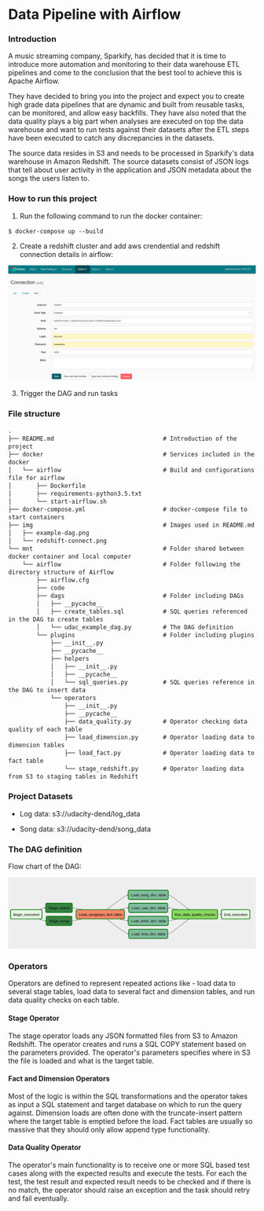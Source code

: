 # Data Pipeline with Airflow
### Introduction 
A music streaming company, Sparkify, has decided that it is time to introduce more automation and monitoring to their data warehouse ETL pipelines and come to the conclusion that the best tool to achieve this is Apache Airflow.

They have decided to bring you into the project and expect you to create high grade data pipelines that are dynamic and built from reusable tasks, can be monitored, and allow easy backfills. They have also noted that the data quality plays a big part when analyses are executed on top the data warehouse and want to run tests against their datasets after the ETL steps have been executed to catch any discrepancies in the datasets.

The source data resides in S3 and needs to be processed in Sparkify's data warehouse in Amazon Redshift. The source datasets consist of JSON logs that tell about user activity in the application and JSON metadata about the songs the users listen to.

### How to run this project 

1. Run the following command to run the docker container:
```
$ docker-compose up --build
```
2. Create a redshift cluster and add aws crendential and redshift connection details in airflow:

![img](img/redshift-connect.png)

3. Trigger the DAG and run tasks

### File structure
```
.
├── README.md                               # Introduction of the project
├── docker                                  # Services included in the docker
│   └── airflow                             # Build and configurations file for airflow
│       ├── Dockerfile
│       ├── requirements-python3.5.txt
│       └── start-airflow.sh
├── docker-compose.yml                      # docker-compose file to start containers 
├── img                                     # Images used in README.md
│   ├── example-dag.png
│   └── redshift-connect.png
└── mnt                                     # Folder shared between docker container and local computer
    └── airflow                             # Folder following the directory structure of Airflow
        ├── airflow.cfg
        ├── code
        ├── dags                            # Folder including DAGs
        │   ├── __pycache__
        │   ├── create_tables.sql           # SQL queries referenced in the DAG to create tables
        │   └── udac_example_dag.py         # The DAG definition
        └── plugins                         # Folder including plugins
            ├── __init__.py
            ├── __pycache__
            ├── helpers
            │   ├── __init__.py
            │   ├── __pycache__
            │   └── sql_queries.py          # SQL queries reference in the DAG to insert data 
            └── operators
                ├── __init__.py
                ├── __pycache__
                ├── data_quality.py         # Operator checking data quality of each table
                ├── load_dimension.py       # Operator loading data to dimension tables
                ├── load_fact.py            # Operator loading data to fact table
                └── stage_redshift.py       # Operator loading data from S3 to staging tables in Redshift
```
### Project Datasets
- Log data: s3://udacity-dend/log_data

- Song data: s3://udacity-dend/song_data

### The DAG definition
Flow chart of the DAG:

![img](img/example-dag.png)

### Operators
Operators are defined to represent repeated actions like - load data to several stage tables, load data to several fact and dimension tables, and run data quality checks on each table. 

#### Stage Operator
The stage operator loads any JSON formatted files from S3 to Amazon Redshift. The operator creates and runs a SQL COPY statement based on the parameters provided. The operator's parameters specifies where in S3 the file is loaded and what is the target table. 

#### Fact and Dimension Operators 
Most of the logic is within the SQL transformations and the operator takes as input a SQL statement and target database on which to run the query against. Dimension loads are often done with the truncate-insert pattern where the target table is emptied before the load. Fact tables are usually so massive that they should only allow append type functionality.

#### Data Quality Operator
The operator's main functionality is to receive one or more SQL based test cases along with the expected results and execute the tests. For each the test, the test result and expected result needs to be checked and if there is no match, the operator should raise an exception and the task should retry and fail eventually.
